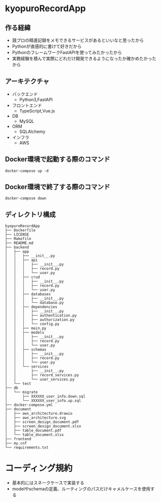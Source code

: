 # kyopuroRecordApp

## 作る経緯
- 競プロの精進記録をメモできるサービスがあるといいなと思ったから
- Pythonが直感的に書けて好きだから
- PythonのフレームワークFastAPIを使ってみたかったから
- 実務経験を積んで実際にどれだけ開発できるようになったか確かめたかったから


## アーキテクチャ
- バックエンド
    - Python3,FastAPI
- フロントエンド
    - TypeScript,Vue.js
- DB
    - MySQL
- ORM
    - SQLAlchemy
- インフラ
    - AWS

## Docker環境で起動する際のコマンド
```
docker-compose up -d
```

## Docker環境で終了する際のコマンド
```
docker-compose down
```

## ディレクトリ構成
```
kyopuroRecordApp
├── Dockerfile
├── LICENSE
├── Makefile
├── README.md
├── backend
│   ├── app
│   │   ├── __init__.py
│   │   ├── api
│   │   │   ├── __init__.py
│   │   │   ├── record.py
│   │   │   └── user.py
│   │   ├── crud
│   │   │   ├── __init__.py
│   │   │   ├── record.py
│   │   │   └── user.py
│   │   ├── databases
│   │   │   ├── __init__.py
│   │   │   └── database.py
│   │   ├── dependencies
│   │   │   ├── __init__.py
│   │   │   ├── authentication.py
│   │   │   ├── authorization.py
│   │   │   └── config.py
│   │   ├── main.py
│   │   ├── models
│   │   │   ├── __init__.py
│   │   │   ├── record.py
│   │   │   └── user.py
│   │   ├── schemas
│   │   │   ├── __init__.py
│   │   │   ├── record.py
│   │   │   └── user.py
│   │   └── services
│   │       ├── __init__.py
│   │       ├── record_services.py
│   │       └── user_services.py
│   └── test
├── db
│   └── migrate
│       ├── XXXXXX_user_info.down.sql
│       └── XXXXXX_user_info.up.sql
├── docker-compose.yml
├── document
│   ├── aws_architecture.drawio
│   ├── aws_architecture.svg
│   ├── screen_design_document.pdf
│   ├── screen_design_document.xlsx
│   ├── table_document.pdf
│   └── table_document.xlsx
├── frontend
├── my.cnf
└── requirements.txt
```
# コーディング規約
- 基本的にはスネークケースで実装する
- modelやschemaの定義、ルーティングのパスだけキャメルケースを使用する